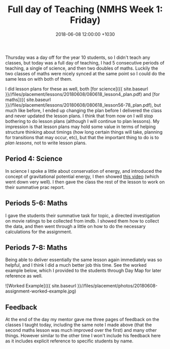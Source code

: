 ﻿---
layout: post
title:  "Full day of Teaching (NMHS Week 1: Friday)"
date:   2018-06-08 12:00:00 +1030
categories: MTeach nmhsPlacement
---

Thursday was a day off for the year 10 students, so I didn't teach any classes, but today was a full day of teaching, I had 5 consecutive periods of teaching, a single of science, and then two doubles of maths. Luckily the two classes of maths were nicely synced at the same point so I could do the same less
on with both of them. 

I did lesson plans for these as well, both [for science]({{ site.baseurl }}//files/placement/lessons/20180608/080618_lesson4_plan.pdf) and [for maths]({{ site.baseurl }}//files/placement/lessons/20180608/080618_lesson56-78_plan.pdf), but much like before, I ended up changing the plan before I delivered the class and never updated the lesson plans. I think that from now on I will stop bothering to do lesson plans (although I will continue to plan lessons). My impression is that lesson plans may hold some value in terms of helping structure thinking about timings (how long certain things will take, planning for transitions that may occur, etc), but that the important thing to do is to *plan lessons*, not to write lesson plans.

## Period 4: Science

In science I spoke a little about conservation of energy, and introduced the concept of gravitational potential energy, I then showed [this video](https://youtu.be/PWNs7i4rEWA) (which went down very well). I then gave the class the rest of the lesson to work on their summative prac report.

## Periods 5-6: Maths

I gave the students their summative task for topic, a directed investigation on movie ratings to be collected from imdb. I showed them how to collect the data, and then went through a little on how to do the necessary calculations for the assignment. 

## Periods 7-8: Maths

Being able to deliver essentially the same lesson again immediately was so helpful, and I think I did a much better job this time. See the worked example below, which I provided to the students through Day Map for later reference as well.

![Worked Example]({{ site.baseurl }}//files/placement/photos/20180608-assignment-worked-example.jpg)

## Feedback

At the end of the day my mentor gave me three pages of feedback on the classes I taught today, including the same note I made above (that the second maths lesson was much improved over the first) and many other things. However similar to the other time I won't include his feedback here as it includes explicit reference to specific students by name. 



